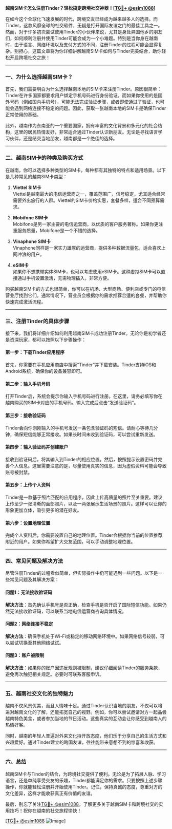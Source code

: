 **越南SIM卡怎么注册Tinder？轻松搞定跨境社交神器！[[TG💪+ @esim1088](https://t.me/s/esim1088)]**

在如今这个全球化飞速发展的时代，跨境交友已经成为越来越多人的选择。而Tinder，这款风靡全球的社交软件，无疑是打开国际友谊之门的最佳工具之一。然而，对于许多初次尝试使用Tinder的小伙伴来说，尤其是身处异国他乡的朋友们，如何顺利注册并使用Tinder可能会成为一个小难题。特别是当你身在越南时，由于语言、网络环境以及支付方式的不同，注册Tinder的过程可能会显得复杂。别担心，这篇文章将为你详细讲解越南SIM卡如何与Tinder完美结合，助你轻松开启跨境社交之旅！

---

### **一、为什么选择越南SIM卡？**

首先，我们需要明白为什么选择越南本地的SIM卡来注册Tinder。原因很简单：Tinder在许多国家都要求用户绑定手机号码进行身份验证。而如果你使用的是国外号码（例如国内手机号），可能无法完成验证步骤，或者即使通过了验证，也可能会遇到网络连接不稳定的问题。因此，获取一张越南本地的SIM卡是确保Tinder正常使用的基础。

此外，越南作为东南亚的一个重要国家，拥有丰富的文化背景和多元化的社会结构，这里的居民热情友好，非常适合通过Tinder认识新朋友。无论是寻找语言学习伙伴，还是结交当地朋友，越南都是一个绝佳的选择。

---

### **二、越南SIM卡的种类及购买方式**

在越南，你可以选择多种类型的SIM卡，每种都有其独特的特点和适用场景。以下是几种常见的越南SIM卡类型：

1. **Viettel SIM卡**  
   Viettel是越南最大的电信运营商之一，覆盖范围广，信号稳定，尤其适合经常需要外出旅行的人群。Viettel的SIM卡价格实惠，套餐多样，适合不同预算需求。

2. **Mobifone SIM卡**  
   Mobifone是另一家主要的电信运营商，以优质的客户服务著称。如果你更注重服务质量，Mobifone是一个不错的选择。

3. **Vinaphone SIM卡**  
   Vinaphone同样是一家实力雄厚的运营商，提供多种数据流量包，适合喜欢上网冲浪的用户。

4. **eSIM卡**  
   如果你不想携带实体SIM卡，也可以考虑使用eSIM卡。这种虚拟SIM卡可以直接通过手机设置激活，无需物理插入，非常方便。

购买越南SIM卡的方式也很简单，你可以在机场、大型商场、便利店或专门的电信营业厅找到它们。通常情况下，营业员会根据你的需求推荐合适的套餐，并帮助你快速完成激活流程。

---

### **三、注册Tinder的具体步骤**

接下来，我们将详细介绍如何利用越南SIM卡成功注册Tinder。无论你是初学者还是资深玩家，都可以按照以下步骤操作：

#### **第一步：下载Tinder应用程序**
首先，你需要在手机应用商店中搜索“Tinder”并下载安装。Tinder支持iOS和Android系统，确保你的设备兼容即可。

#### **第二步：输入手机号码**
打开Tinder后，系统会提示你输入手机号码进行注册。在这里，请务必填写你在越南购买的SIM卡对应的手机号码。输入完成后点击“发送验证码”。

#### **第三步：接收验证码**
Tinder会向你刚刚输入的手机号发送一条包含验证码的短信。请耐心等待几分钟，确保短信能够正常接收。如果长时间未收到验证码，可以尝试重新发送。

#### **第四步：输入验证码并创建账户**
接收到验证码后，将其输入到Tinder的相应位置。然后，按照提示设置密码并完善个人信息。这里需要注意的是，尽量使用真实的信息，因为虚假资料可能会导致账号被封禁。

#### **第五步：上传个人资料**
Tinder是一款基于照片匹配的应用程序，因此上传高质量的照片至关重要。建议上传至少一张清晰的面部照片，以及一两张展示生活场景的照片。这样可以让你的形象更加立体，吸引更多的潜在好友。

#### **第六步：设置地理位置**
完成个人资料后，你需要设置自己的地理位置。Tinder会根据你当前的位置推荐附近的用户。如果你希望扩大交友范围，可以手动调整地理位置。

---

### **四、常见问题及解决方法**

尽管注册Tinder的过程看似简单，但实际操作中仍可能遇到一些问题。以下是一些常见问题及其解决方案：

#### **问题1：无法接收验证码**
**解决方法**：首先确认手机号是否正确，检查手机是否开启了国际短信功能。如果仍然无法接收验证码，可以联系当地电信运营商咨询具体情况。

#### **问题2：网络连接不稳定**
**解决方法**：确保手机处于Wi-Fi或稳定的移动网络环境中。如果网络信号较弱，可以尝试切换至其他网络试试。

#### **问题3：账户被限制**
**解决方法**：如果你的账户因违反规则被限制，建议仔细阅读Tinder的服务条款，避免再次触犯相关规定。必要时可联系客服申诉。

---

### **五、越南社交文化的独特魅力**

越南不仅风景优美，而且人情味十足。通过Tinder认识当地的朋友，不仅可以增进对越南文化的了解，还能拓宽自己的视野。例如，你可以尝试邀请对方一起品尝越南特色美食，或者参加当地的节日活动。这些真实的互动会让你感受到越南人的热情好客。

同时，越南的年轻人普遍对外来文化持开放态度，他们乐于分享自己的生活方式和兴趣爱好。通过Tinder建立的跨国友谊，往往能带来意想不到的惊喜和收获。

---

### **六、总结**

越南SIM卡与Tinder的结合，为跨境社交提供了便利。无论是为了拓展人脉、学习语言，还是单纯享受交友的乐趣，Tinder都能满足你的需求。只要按照上述步骤操作，你就能轻松注册并开始使用Tinder。记住，保持真诚的态度，尊重对方的文化差异，这样才能收获真正有价值的友谊。

最后，别忘了关注[TG💪+ @esim1088](https://t.me/s/esim1088)，了解更多关于越南SIM卡和跨境社交的实用技巧！祝你在越南的社交旅程愉快！

[[TG💪+ @esim1088](https://t.me/s/esim1088) ![Image](https://i.postimg.cc/4NQfJmqS/Snipaste-2025-05-13-00-14-12.png)]